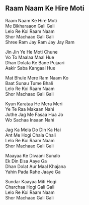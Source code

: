 ## Raam Naam Ke Hire Moti


Raam Naam Ke Hire Moti  
Me Bikharaaon Gali Gali  
Lelo Re Koi Raam Naam  
Shor Machaao Gali Gali  
Shree Ram Jay Ram Jay Jay Ram

Jin Jin Ye He Moti Chune  
Vo To Maalaa Maal Hue  
Dhan Dolata Ke Bane Pujaari  
Aakir Saba Kangaal Hue

Mat Bhule Mere Ram Naam Ko  
Baat Sunau Tume Bhali  
Lelo Re Koi Raam Naam  
Shor Machaao Gali Gali

Kyun Karataa He Mera Meri  
Ye Te Raa Makaan Nahi  
Juthe Jag Me Fasaa Hua Jo  
Wo Sachaa Insaan Nahi

Jag Ka Mela Do Din Ka Hai  
Ant Me Hogi Chala Chali  
Lelo Re Koi Raam Naam  
Shor Machaao Gali Gali

Maayaa Ke Divaani Sunalo  
Ek Din Eisa Aaye Ga  
Dhan Dolat Aur Maal Khajana  
Yahin Pada Rahe Jaaye Ga

Sundar Kaayaa Miti Hogi  
Charchaa Hogi Gali Gali  
Lelo Re Koi Raam Naam  
Shor Machaao Gali Gali

